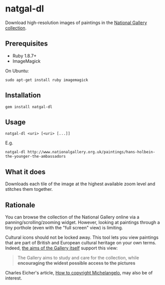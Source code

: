 natgal-dl
=========

Download high-resolution images of paintings in the [National Gallery collection](http://www.nationalgallery.org.uk/artists/).

Prerequisites
-------------

* Ruby 1.8.7+
* ImageMagick

On Ubuntu:

    sudo apt-get install ruby imagemagick

Installation
------------

    gem install natgal-dl

Usage
-----

    natgal-dl <uri> [<uri> [...]]

E.g.

    natgal-dl http://www.nationalgallery.org.uk/paintings/hans-holbein-the-younger-the-ambassadors

What it does
------------

Downloads each tile of the image at the highest available zoom level and stitches them together.

Rationale
---------

You can browse the collection of the National Gallery online via a panning/scrolling/zooming widget. However, looking at paintings through a tiny porthole (even with the "full screen" view) is limiting.

Cultural icons should not be locked away. This tool lets you view paintings that are part of British and European cultural heritage on your own terms. Indeed, [the aims of the Gallery itself](http://nationalgallery.org.uk/about-us/) support this view:

> The Gallery aims to study and care for the collection, while **encouraging the widest possible access to the pictures**

Charles Eicher's article, [How to copyright Michelangelo](http://www.theregister.co.uk/2007/12/27/how_to_copyright_michelangelo/), may also be of interest.
